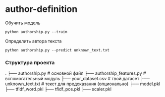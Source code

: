 # author-definition

Обучить модель
```
python authorship.py --train
```
Определить автора текста
```
python authorship.py --predict unknown_text.txt

```
### Структура проекта

.
├── authorship.py              # основной файл
├── authorship_features.py     # вспомогательный модуль
├── your_dataset.csv           # твой датасет
├── unknown_text.txt           # текст для предсказания (опционально)
├── model.pkl
├── tfidf_word.pkl
├── tfidf_pos.pkl
├── scaler.pkl
